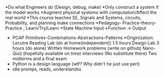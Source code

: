 *Do what Engineers do (Design, debug, make)
*Only construct a system if the model works
*Augment physical systems with computation/Affect the real world
*This course teaches SE, Signals and Systems, circuits, Probability, and planning make connections
*Pedagogy- Practice-theory-Practice ; Learn/Try/Learn
*State Machine Input->Function -> Output
* PCAP Primitives-Combinations-Abstractions-Patterns
*Originization:
Lecutre
Reading
Lab (do at home(independent)) 1.5 hours
Design Lab 3 hours (do alone)
Written Homework problems (write on github)
Nano-Quiz (hopefully available on time)
interviews (No substitute there)
Two midterms and a final exam
* Python is a design language (wtf? Why didn't he just use perl)
* idle promps, reads, understandss
